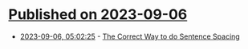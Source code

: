 # [Published on 2023-09-06](index.md)

* [2023-09-06, 05:02:25](https://lobste.rs/s/qw8ifh/correct_way_do_sentence_spacing) - [The Correct Way to do Sentence Spacing](https://www.kronopath.com/blog/the-correct-way-to-do-sentence-spacing/)
